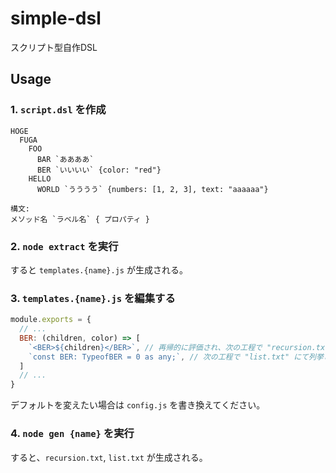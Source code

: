 # simple-dsl

スクリプト型自作DSL

## Usage

### 1. `script.dsl` を作成

```
HOGE
  FUGA
    FOO
      BAR `ああああ`
      BER `いいいい` {color: "red"}
    HELLO
      WORLD `うううう` {numbers: [1, 2, 3], text: "aaaaaa"}
```

```
構文:
メソッド名 `ラベル名` { プロパティ }
```

### 2. `node extract` を実行

すると `templates.{name}.js` が生成される。

### 3. `templates.{name}.js` を編集する

```js
module.exports = {
  // ...
  BER: (children, color) => [
    `<BER>${children}</BER>`, // 再帰的に評価され、次の工程で "recursion.txt" に出力される
    `const BER: TypeofBER = 0 as any;`, // 次の工程で "list.txt" にて列挙される文字列
  ]
  // ...
}
```

デフォルトを変えたい場合は `config.js` を書き換えてください。

### 4. `node gen {name}` を実行

すると、`recursion.txt`, `list.txt` が生成される。
